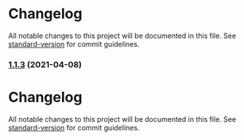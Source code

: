 # Changelog

All notable changes to this project will be documented in this file. See [standard-version](https://github.com/conventional-changelog/standard-version) for commit guidelines.

### [1.1.3](https://github.com/sc950828/my-blog/compare/v1.1.2...v1.1.3) (2021-04-08)

# Changelog

All notable changes to this project will be documented in this file. See [standard-version](https://github.com/conventional-changelog/standard-version) for commit guidelines.
